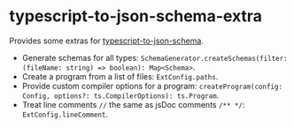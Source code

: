 # typescript-to-json-schema-extra

Provides some extras for [typescript-to-json-schema](https://github.com/xiag-ag/typescript-to-json-schema).

- Generate schemas for all types: `SchemaGenerator.createSchemas(filter: (fileName: string) => boolean): Map<Schema>`.
- Create a program from a list of files: `ExtConfig.paths`.
- Provide custom compiler options for a program: `createProgram(config: Config, options?: ts.CompilerOptions): ts.Program`.
- Treat line comments `//` the same as jsDoc comments `/** */`: `ExtConfig.lineComment`.

